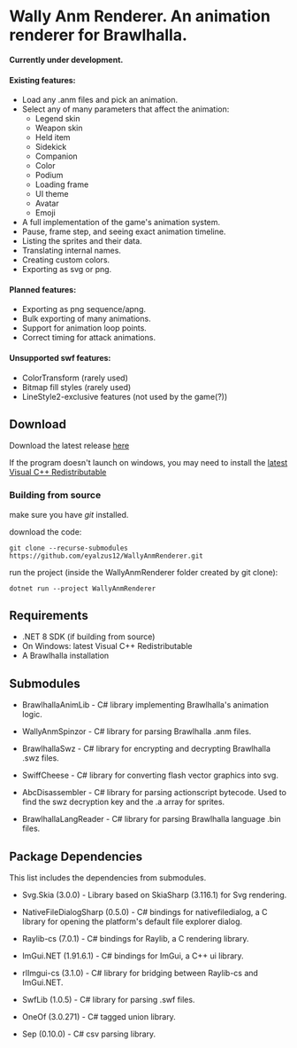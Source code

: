 # Wally Anm Renderer. An animation renderer for Brawlhalla.

**Currently under development.**

#### Existing features:
* Load any .anm files and pick an animation.
* Select any of many parameters that affect the animation:
  * Legend skin
  * Weapon skin
  * Held item
  * Sidekick
  * Companion
  * Color
  * Podium
  * Loading frame
  * UI theme
  * Avatar
  * Emoji
* A full implementation of the game's animation system.
* Pause, frame step, and seeing exact animation timeline.
* Listing the sprites and their data.
* Translating internal names.
* Creating custom colors.
* Exporting as svg or png.

#### Planned features:
* Exporting as png sequence/apng.
* Bulk exporting of many animations.
* Support for animation loop points.
* Correct timing for attack animations.

#### Unsupported swf features:
* ColorTransform (rarely used)
* Bitmap fill styles (rarely used)
* LineStyle2-exclusive features (not used by the game(?))

## Download
Download the latest release [here](https://github.com/eyalzus12/WallyAnmRenderer/releases/latest)

If the program doesn't launch on windows, you may need to install the [latest Visual C++ Redistributable](https://learn.microsoft.com/en-us/cpp/windows/latest-supported-vc-redist?view=msvc-170)

### Building from source

make sure you have _git_ installed.

download the code:

`git clone --recurse-submodules https://github.com/eyalzus12/WallyAnmRenderer.git`

run the project (inside the WallyAnmRenderer folder created by git clone):

`dotnet run --project WallyAnmRenderer`

## Requirements

- .NET 8 SDK (if building from source)
- On Windows: latest Visual C++ Redistributable
- A Brawlhalla installation

## Submodules

- BrawlhallaAnimLib - C# library implementing Brawlhalla's animation logic.

- WallyAnmSpinzor - C# library for parsing Brawlhalla .anm files.

- BrawlhallaSwz - C# library for encrypting and decrypting Brawlhalla .swz files.

- SwiffCheese - C# library for converting flash vector graphics into svg.

- AbcDisassembler - C# library for parsing actionscript bytecode. Used to find the swz decryption key and the .a array for sprites.

- BrawlhallaLangReader - C# library for parsing Brawlhalla language .bin files.

## Package Dependencies

This list includes the dependencies from submodules.

- Svg.Skia (3.0.0) - Library based on SkiaSharp (3.116.1) for Svg rendering.

- NativeFileDialogSharp (0.5.0) - C# bindings for nativefiledialog, a C library for opening the platform's default file explorer dialog.

- Raylib-cs (7.0.1) - C# bindings for Raylib, a C rendering library.

- ImGui.NET (1.91.6.1) - C# bindings for ImGui, a C++ ui library.

- rlImgui-cs (3.1.0) - C# library for bridging between Raylib-cs and ImGui.NET.

- SwfLib (1.0.5) - C# library for parsing .swf files.

- OneOf (3.0.271) - C# tagged union library.

- Sep (0.10.0) - C# csv parsing library.